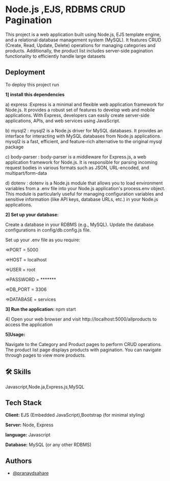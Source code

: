 
# Node.js ,EJS, RDBMS CRUD Pagination


This project is a web application built using Node.js, EJS template engine, and a relational database management system (MySQL). It features CRUD (Create, Read, Update, Delete) operations for managing categories and products. Additionally, the product list includes server-side pagination functionality to efficiently handle large datasets

## Deployment

To deploy this project run

**1] install this dependencies**

a) express :Express is a minimal and flexible web application framework for Node.js. It provides a robust set of features to develop web and mobile applications. With Express, developers can easily create server-side applications, APIs, and web services using JavaScript.

b) mysql2 :
mysql2 is a Node.js driver for MySQL databases. It provides an interface for interacting with MySQL databases from Node.js applications. mysql2 is a fast, efficient, and feature-rich alternative to the original mysql package

c) body-parser : body-parser is a middleware for Express.js, a web application framework for Node.js. It is responsible for parsing incoming request bodies in various formats such as JSON, URL-encoded, and multipart/form-data

d) dotenv : dotenv is a Node.js module that allows you to load environment variables from a .env file into your Node.js application's process.env object. This module is particularly useful for managing configuration variables and sensitive information (like API keys, database URLs, etc.) in your Node.js applications.

**2] Set up your database:**

Create a database in your RDBMS (e.g., MySQL).
Update the database configurations in config/db.config.js file.

Set up your .env file as you require:

=>PORT = 5000

=>HOST = localhost

=>USER = root

=>PASSWORD = *******

=>DB_PORT = 3306

=>DATABASE = services




**3] Run the application:**
   npm start

4] Open your web browser and visit http://localhost:5000/allproducts to access the application

**5]Usage:**

Navigate to the Category and Product pages to perform CRUD operations.
The product list page displays products with pagination. You can navigate through pages to view more products.



## 🛠 Skills
Javascript,Node.ja,Express.js,MySQL


## Tech Stack

**Client:** EJS (Embedded JavaScript),Bootstrap (for minimal styling)



**Server:** Node, Express

**language:**  Javascript

**Database:** MySQL (or any other RDBMS)




## Authors

- [@pranaydsahare](https://github.com/pranaydsahare)

